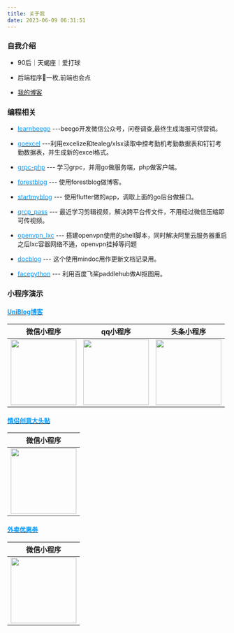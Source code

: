 ```yaml
---
title: 关于我
date: 2023-06-09 06:31:51
---
```


### 自我介绍

- 90后｜天蝎座｜爱打球

- 后端程序🐶一枚,前端也会点

- [我的博客](https://blog.asan123.top/)

### 编程相关

- [<font color=#0099ff>learnbeego</font>](https://github.com/cjyzwg/learnbeego) ---beego开发微信公众号，问卷调查,最终生成海报可供营销。

- [<font color=#0099ff>goexcel</font>](https://github.com/cjyzwg/goexcel) ---利用excelize和tealeg/xlsx读取中控考勤机考勤数据表和钉钉考勤数据表，并生成新的excel格式。

- [<font color=#0099ff>grpc-php</font>](https://github.com/cjyzwg/grpc-php) --- 学习grpc，并用go做服务端，php做客户端。

- [<font color=#0099ff>forestblog</font>](https://github.com/cjyzwg/forestblog) --- 使用forestblog做博客。

- [<font color=#0099ff>startmyblog</font>](https://github.com/cjyzwg/startmyblog) --- 使用flutter做的app，调取上面的go后台做接口。

- [<font color=#0099ff>qrcp_pass</font>](https://github.com/cjyzwg/qrcp_pass) --- 最近学习剪辑视频，解决跨平台传文件，不用经过微信压缩即可传视频。

- [<font color=#0099ff>openvpn_lxc</font>](https://github.com/cjyzwg/openvpn_lxc) --- 搭建openvpn使用的shell脚本，同时解决阿里云服务器重启之后lxc容器网络不通，openvpn挂掉等问题

- [<font color=#0099ff>docblog</font>](http://doc.hexiefamily.xin/) --- 这个使用mindoc用作更新文档记录用。

- [<font color=#0099ff>facepython</font>](https://github.com/cjyzwg/facepython) --- 利用百度飞桨paddlehub做AI抠图用。

  

### 小程序演示

#### [<font color=#0099ff>UniBlog博客</font>](https://github.com/cjyzwg/uniblog)



| 微信小程序 | qq小程序 | 头条小程序 |
| --- | --- | --- |
| <img src="https://vkceyugu.cdn.bspapp.com/VKCEYUGU-aliyun-6rawjgd8tdtl4007ee/0a347020-54b3-11eb-b680-7980c8a877b8.jpg" width="150"/> | <img src="https://vkceyugu.cdn.bspapp.com/VKCEYUGU-aliyun-6rawjgd8tdtl4007ee/f30699a0-54b2-11eb-97b7-0dc4655d6e68.png" width="150" /> |<img src="https://vkceyugu.cdn.bspapp.com/VKCEYUGU-aliyun-6rawjgd8tdtl4007ee/215037b0-54d3-11eb-8ff1-d5dcf8779628.jpg" width="150" /> |
  
  

#### [<font color=#0099ff>情侣创意大头贴</font>](https://github.com/cjyzwg/uniblog)

| 微信小程序 |
| --- | 
| <img src="https://vkceyugu.cdn.bspapp.com/VKCEYUGU-aliyun-6rawjgd8tdtl4007ee/b5ec3360-5645-11eb-b680-7980c8a877b8.png" width="150"/> |

  


#### [<font color=#0099ff>外卖优惠券</font>](https://github.com/cjyzwg/uniblog)

| 微信小程序 |
| --- |
| <img src="https://vkceyugu.cdn.bspapp.com/VKCEYUGU-aliyun-6rawjgd8tdtl4007ee/116bf7c0-5646-11eb-a16f-5b3e54966275.jpg" width="150"/> |


